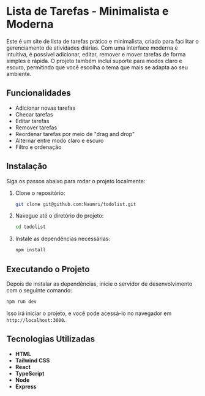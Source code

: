 # Lista de Tarefas - Minimalista e Moderna

Este é um site de lista de tarefas prático e minimalista, criado para facilitar o gerenciamento de atividades diárias. Com uma interface moderna e intuitiva, é possível adicionar, editar, remover e mover tarefas de forma simples e rápida. O projeto também inclui suporte para modos claro e escuro, permitindo que você escolha o tema que mais se adapta ao seu ambiente.

## Funcionalidades

- Adicionar novas tarefas
- Checar tarefas
- Editar tarefas
- Remover tarefas
- Reordenar tarefas por meio de "drag and drop"
- Alternar entre modo claro e escuro
- Filtro e ordenação

## Instalação

Siga os passos abaixo para rodar o projeto localmente:

1. Clone o repositório:

   ```bash
   git clone git@github.com:Naumri/todolist.git
   ```

2. Navegue até o diretório do projeto:

   ```bash
   cd todolist
   ```

3. Instale as dependências necessárias:

   ```bash
   npm install
   ```

## Executando o Projeto

Depois de instalar as dependências, inicie o servidor de desenvolvimento com o seguinte comando:

```bash
npm run dev
```

Isso irá iniciar o projeto, e você pode acessá-lo no navegador em `http://localhost:3000`.

## Tecnologias Utilizadas

- **HTML**
- **Tailwind CSS**
- **React**
- **TypeScript**
- **Node**
- **Express**
